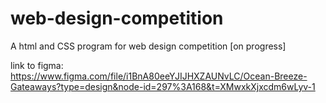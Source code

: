 # web-design-competition
A html and CSS program for web design competition
[on progress]

link to figma:
https://www.figma.com/file/i1BnA80eeYJIJHXZAUNvLC/Ocean-Breeze-Gateaways?type=design&node-id=297%3A168&t=XMwxkXjxcdm6wLyv-1
